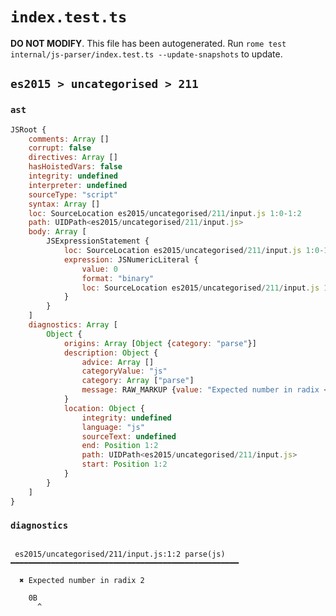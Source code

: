 # `index.test.ts`

**DO NOT MODIFY**. This file has been autogenerated. Run `rome test internal/js-parser/index.test.ts --update-snapshots` to update.

## `es2015 > uncategorised > 211`

### `ast`

```javascript
JSRoot {
	comments: Array []
	corrupt: false
	directives: Array []
	hasHoistedVars: false
	integrity: undefined
	interpreter: undefined
	sourceType: "script"
	syntax: Array []
	loc: SourceLocation es2015/uncategorised/211/input.js 1:0-1:2
	path: UIDPath<es2015/uncategorised/211/input.js>
	body: Array [
		JSExpressionStatement {
			loc: SourceLocation es2015/uncategorised/211/input.js 1:0-1:2
			expression: JSNumericLiteral {
				value: 0
				format: "binary"
				loc: SourceLocation es2015/uncategorised/211/input.js 1:0-1:2
			}
		}
	]
	diagnostics: Array [
		Object {
			origins: Array [Object {category: "parse"}]
			description: Object {
				advice: Array []
				categoryValue: "js"
				category: Array ["parse"]
				message: RAW_MARKUP {value: "Expected number in radix <emphasis>2</emphasis>"}
			}
			location: Object {
				integrity: undefined
				language: "js"
				sourceText: undefined
				end: Position 1:2
				path: UIDPath<es2015/uncategorised/211/input.js>
				start: Position 1:2
			}
		}
	]
}
```

### `diagnostics`

```

 es2015/uncategorised/211/input.js:1:2 parse(js) ━━━━━━━━━━━━━━━━━━━━━━━━━━━━━━━━━━━━━━━━━━━━━━━━━━━

  ✖ Expected number in radix 2

    0B
      ^


```
